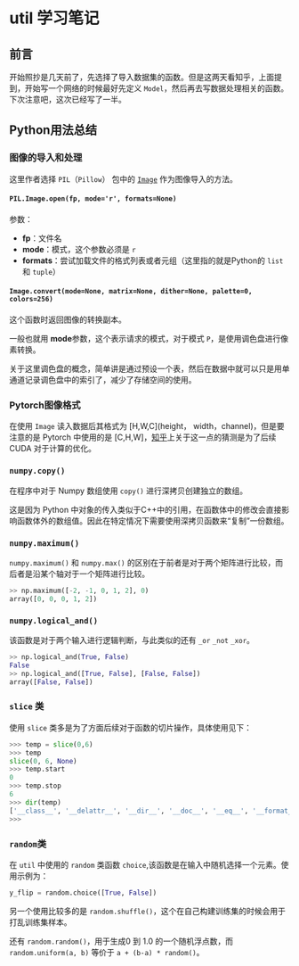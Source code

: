 # util 学习笔记

## 前言

开始照抄是几天前了，先选择了导入数据集的函数。但是这两天看知乎，上面提到，开始写一个网络的时候最好先定义 `Model`，然后再去写数据处理相关的函数。下次注意吧，这次已经写了一半。

## Python用法总结

### 图像的导入和处理

这里作者选择 `PIL`（`Pillow`） 包中的 [`Image`](https://www.osgeo.cn/pillow/reference/Image.html) 作为图像导入的方法。

#### `PIL.Image.open(fp, mode='r', formats=None)`

参数：
- **fp**：文件名
- **mode**：模式，这个参数必须是 `r`
- **formats**：尝试加载文件的格式列表或者元组（这里指的就是Python的 `list` 和 `tuple`）

#### `Image.convert(mode=None, matrix=None, dither=None, palette=0, colors=256)`

这个函数时返回图像的转换副本。

一般也就用 **mode**参数，这个表示请求的模式，对于模式 `P`，是使用调色盘进行像素转换。

关于这里调色盘的概念，简单讲是通过预设一个表，然后在数据中就可以只是用单通道记录调色盘中的索引了，减少了存储空间的使用。

### Pytorch图像格式

在使用 `Image` 读入数据后其格式为 [H,W,C](height， width，channel)，但是要注意的是 Pytorch 中使用的是 [C,H,W]，[知乎](https://www.zhihu.com/question/310094451/answer/581629970)上关于这一点的猜测是为了后续 CUDA 对于计算的优化。

### `numpy.copy()`

在程序中对于 Numpy 数组使用 `copy()` 进行深拷贝创建独立的数组。

这是因为 Python 中对象的传入类似于C++中的引用，在函数体中的修改会直接影响函数体外的数组值。因此在特定情况下需要使用深拷贝函数来“复制”一份数组。

### `numpy.maximum()`

`numpy.maximum()` 和 `numpy.max()` 的区别在于前者是对于两个矩阵进行比较，而后者是沿某个轴对于一个矩阵进行比较。

```python
>> np.maximum([-2, -1, 0, 1, 2], 0)
array([0, 0, 0, 1, 2])
```

### `numpy.logical_and()`

该函数是对于两个输入进行逻辑判断，与此类似的还有 `_or` `_not` `_xor`。

```python
>> np.logical_and(True, False)
False
>> np.logical_and([True, False], [False, False])
array([False, False])
```

### `slice` 类

使用 `slice` 类多是为了方面后续对于函数的切片操作，具体使用见下：

```python
>>> temp = slice(0,6)
>>> temp
slice(0, 6, None)
>>> temp.start
0
>>> temp.stop
6
>>> dir(temp)
['__class__', '__delattr__', '__dir__', '__doc__', '__eq__', '__format__', '__ge__', '__getattribute__', '__gt__', '__hash__', '__init__', '__init_subclass__', '__le__', '__lt__', '__ne__', '__new__', '__reduce__', '__reduce_ex__', '__repr__', '__setattr__', '__sizeof__', '__str__', '__subclasshook__', 'indices', 'start', 'step', 'stop']
>>>
```

### `random`类

在 `util` 中使用的 `random` 类函数 `choice`,该函数是在输入中随机选择一个元素。使用示例为：

```python
y_flip = random.choice([True, False])
```

另一个使用比较多的是 `random.shuffle()`，这个在自己构建训练集的时候会用于打乱训练集样本。

还有 `random.random()`，用于生成0 到 1.0 的一个随机浮点数，而 `random.uniform(a, b)` 等价于 `a + (b-a) * random()`。

